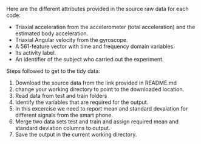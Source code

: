 Here are the different attributes provided in the source raw data for each code:
- Triaxial acceleration from the accelerometer (total acceleration) and the estimated body acceleration.
- Triaxial Angular velocity from the gyroscope. 
- A 561-feature vector with time and frequency domain variables. 
- Its activity label. 
- An identifier of the subject who carried out the experiment.

Steps followed to get to the tidy data:
1. Download the source data from the link provided in README.md
2. change your working directory to point to the downloaded location. 
3. Read data from test and train folders
4. Identify the variables that are required for the output. 
5. In this excercise we need to report mean and standard devaiation for different signals from the smart phone. 
6. Merge two data sets test and train and assign required mean and standard deviation columns to output. 
7. Save the output in the current working directory.
